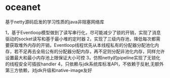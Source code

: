 # oceanet
基于netty源码启发的学习性质的java非阻塞网络库

1，基于Eventloop模型做到了读写串行化，尽可能减少了锁的开销，实现了消息驱动的socket读写和基于最小堆的定时器
2，实现了三级内存池，降低每次都需要获取堆外内存的开销，Eventloop线程优先从本线程私有的分配器分配池化内存，若不足再去全局公有的分配器分配内存，再不足则分配非池化内存，同样允许设置最大和最小内存池上限保证大小可控
3，仿照netty的pipeline实现了无锁化的线程安全可插拔handler
4，只依赖与jdk系统库标准API，不依赖于反射,无额外第三方依赖，对jdk升级和native-image友好

